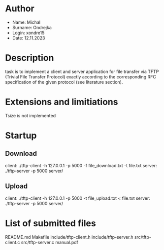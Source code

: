 # Author
- Name: Michal
- Surname: Ondrejka
- Login: xondre15
- Date: 12.11.2023

# Description
task is to implement a client and server application for file transfer via TFTP (Trivial File Transfer Protocol) exactly according to the corresponding RFC specification of the given protocol (see literature section).

# Extensions and limitiations
Tsize is not implemented

# Startup
## Download

client: ./tftp-client -h 127.0.0.1 -p 5000 -f file_download.txt -t file.txt
server: ./tftp-server -p 5000 server/

## Upload

client: ./tftp-client -h 127.0.0.1 -p 5000 -t file_upload.txt < file.txt
server: ./tftp-server -p 5000 server/

# List of submitted files
README.md
Makefile
include/tftp-client.h
include/tftp-server.h
src/tftp-client.c
src/tftp-server.c
manual.pdf
